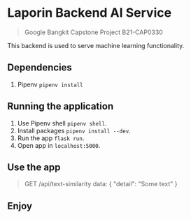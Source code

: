 # Laporin Backend AI Service

> Google Bangkit Capstone Project B21-CAP0330

This backend is used to serve machine learning functionality.

## Dependencies

1. Pipenv
`pipenv install`

## Running the application

1. Use Pipenv shell `pipenv shell`.
2. Install packages `pipenv install --dev`.
3. Run the app `flask run`.
4. Open app in `localhost:5000`.

## Use the app

> GET /api/text-similarity
> data: { "detail": "Some text" }

## Enjoy
